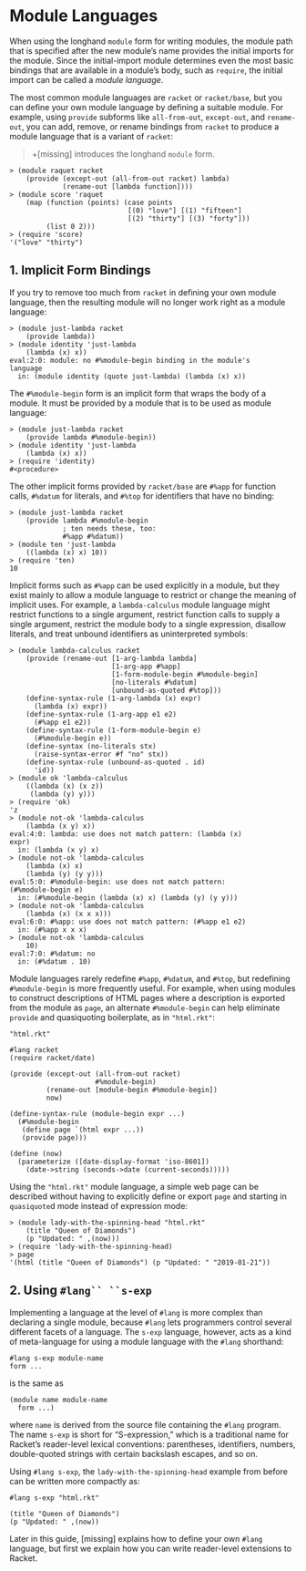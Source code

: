 # Module Languages

When using the longhand `module` form for writing modules, the module
path that is specified after the new module’s name provides the initial
imports for the module. Since the initial-import module determines even
the most basic bindings that are available in a module’s body, such as
`require`, the initial import can be called a _module language_.

The most common module languages are `racket` or `racket/base`, but you
can define your own module language by defining a suitable module. For
example, using `provide` subforms like `all-from-out`, `except-out`, and
`rename-out`, you can add, remove, or rename bindings from `racket` to
produce a module language that is a variant of `racket`:

> +\[missing\] introduces the longhand `module` form.

```racket
> (module raquet racket                                    
    (provide (except-out (all-from-out racket) lambda)     
             (rename-out [lambda function])))              
> (module score 'raquet                                    
    (map (function (points) (case points                   
                             [(0) "love"] [(1) "fifteen"]  
                             [(2) "thirty"] [(3) "forty"]))
         (list 0 2)))                                      
> (require 'score)                                         
'("love" "thirty")                                         
```

## 1. Implicit Form Bindings

If you try to remove too much from `racket` in defining your own module
language, then the resulting module will no longer work right as a
module language:

```racket
> (module just-lambda racket                               
    (provide lambda))                                      
> (module identity 'just-lambda                            
    (lambda (x) x))                                        
eval:2:0: module: no #%module-begin binding in the module's
language                                                   
  in: (module identity (quote just-lambda) (lambda (x) x)) 
```

The `#%module-begin` form is an implicit form that wraps the body of a
module. It must be provided by a module that is to be used as module
language:

```racket
> (module just-lambda racket        
    (provide lambda #%module-begin))
> (module identity 'just-lambda     
    (lambda (x) x))                 
> (require 'identity)               
#<procedure>                        
```

The other implicit forms provided by `racket/base` are `#%app` for
function calls, `#%datum` for literals, and `#%top` for identifiers that
have no binding:

```racket
> (module just-lambda racket        
    (provide lambda #%module-begin  
             ; ten needs these, too:
             #%app #%datum))        
> (module ten 'just-lambda          
    ((lambda (x) x) 10))            
> (require 'ten)                    
10                                  
```

Implicit forms such as `#%app` can be used explicitly in a module, but
they exist mainly to allow a module language to restrict or change the
meaning of implicit uses. For example, a `lambda-calculus` module
language might restrict functions to a single argument, restrict
function calls to supply a single argument, restrict the module body to
a single expression, disallow literals, and treat unbound identifiers as
uninterpreted symbols:

```racket
> (module lambda-calculus racket                             
    (provide (rename-out [1-arg-lambda lambda]               
                         [1-arg-app #%app]                   
                         [1-form-module-begin #%module-begin]
                         [no-literals #%datum]               
                         [unbound-as-quoted #%top]))         
    (define-syntax-rule (1-arg-lambda (x) expr)              
      (lambda (x) expr))                                     
    (define-syntax-rule (1-arg-app e1 e2)                    
      (#%app e1 e2))                                         
    (define-syntax-rule (1-form-module-begin e)              
      (#%module-begin e))                                    
    (define-syntax (no-literals stx)                         
      (raise-syntax-error #f "no" stx))                      
    (define-syntax-rule (unbound-as-quoted . id)             
      'id))                                                  
> (module ok 'lambda-calculus                                
    ((lambda (x) (x z))                                      
     (lambda (y) y)))                                        
> (require 'ok)                                              
'z                                                           
> (module not-ok 'lambda-calculus                            
    (lambda (x y) x))                                        
eval:4:0: lambda: use does not match pattern: (lambda (x)    
expr)                                                        
  in: (lambda (x y) x)                                       
> (module not-ok 'lambda-calculus                            
    (lambda (x) x)                                           
    (lambda (y) (y y)))                                      
eval:5:0: #%module-begin: use does not match pattern:        
(#%module-begin e)                                           
  in: (#%module-begin (lambda (x) x) (lambda (y) (y y)))     
> (module not-ok 'lambda-calculus                            
    (lambda (x) (x x x)))                                    
eval:6:0: #%app: use does not match pattern: (#%app e1 e2)   
  in: (#%app x x x)                                          
> (module not-ok 'lambda-calculus                            
    10)                                                      
eval:7:0: #%datum: no                                        
  in: (#%datum . 10)                                         
```

Module languages rarely redefine `#%app`, `#%datum`, and `#%top`, but
redefining `#%module-begin` is more frequently useful. For example, when
using modules to construct descriptions of HTML pages where a
description is exported from the module as `page`, an alternate
`#%module-begin` can help eliminate `provide` and quasiquoting
boilerplate, as in `"html.rkt"`:

`"html.rkt"`
```racket
#lang racket                                          
(require racket/date)                                 
                                                      
(provide (except-out (all-from-out racket)            
                     #%module-begin)                  
         (rename-out [module-begin #%module-begin])   
         now)                                         
                                                      
(define-syntax-rule (module-begin expr ...)           
  (#%module-begin                                     
   (define page `(html expr ...))                     
   (provide page)))                                   
                                                      
(define (now)                                         
  (parameterize ([date-display-format 'iso-8601])     
    (date->string (seconds->date (current-seconds)))))
```

Using the `"html.rkt"` module language, a simple web page can be
described without having to explicitly define or export `page` and
starting in `quasiquote`d mode instead of expression mode:

```racket
> (module lady-with-the-spinning-head "html.rkt"                
    (title "Queen of Diamonds")                                 
    (p "Updated: " ,(now)))                                     
> (require 'lady-with-the-spinning-head)                        
> page                                                          
'(html (title "Queen of Diamonds") (p "Updated: " "2019-01-21"))
```

## 2. Using `#lang`` ``s-exp`

Implementing a language at the level of `#lang` is more complex than
declaring a single module, because `#lang` lets programmers control
several different facets of a language. The `s-exp` language, however,
acts as a kind of meta-language for using a module language with the
`#lang` shorthand:

```racket
#lang s-exp module-name
form ...               
```

is the same as

```racket
(module name module-name
  form ...)             
```

where `name` is derived from the source file containing the `#lang`
program. The name `s-exp` is short for “S-expression,” which is a
traditional name for Racket’s reader-level lexical conventions:
parentheses, identifiers, numbers, double-quoted strings with certain
backslash escapes, and so on.

Using `#lang s-exp`, the `lady-with-the-spinning-head` example from
before can be written more compactly as:

```racket
#lang s-exp "html.rkt"     
                           
(title "Queen of Diamonds")
(p "Updated: " ,(now))     
```

Later in this guide, \[missing\] explains how to define your own `#lang`
language, but first we explain how you can write reader-level extensions
to Racket.

